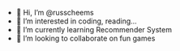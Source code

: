 - 👋 Hi, I’m @russcheems
- 👀 I’m interested in coding, reading...
- 🌱 I’m currently learning Recommender System
- 💞️ I’m looking to collaborate on fun games

<!---
russcheems/russcheems is a ✨ special ✨ repository because its `README.md` (this file) appears on your GitHub profile.
You can click the Preview link to take a look at your changes.
--->
